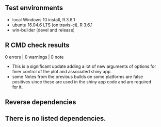 ## Test environments
* local Windows 10 install, R 3.6.1
* ubuntu 16.04.6 LTS (on travis-ci), R 3.6.1
* win-builder (devel and release)

## R CMD check results

0 errors | 0 warnings | 0 note

* This is a significant update adding a lot of new arguments of options for finer control of the plot and associated shiny app.
* some Notes from the previous builds on some platforms are false positives since these are used in the shiny app code and are required for it.

## Reverse dependencies

There is no listed dependencies.
---